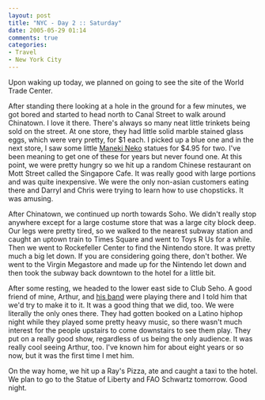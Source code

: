 ```yaml
---
layout: post
title: "NYC - Day 2 :: Saturday"
date: 2005-05-29 01:14
comments: true
categories: 
- Travel
- New York City
---
```

Upon waking up today, we planned on going to see the site of the World Trade Center.

<!--more-->

After standing there looking at a hole in the ground for a few minutes, we got bored and started to head north to Canal Street to walk around Chinatown.  I love it there.  There's always so many neat little trinkets being sold on the street.  At one store, they had little solid marble stained glass eggs, which were very pretty, for $1 each.  I picked up a blue one and in the next store, I saw some little [Maneki Neko](http://en.wikipedia.org/wiki/Lucky_cat "Maneki Neko wikipedia entry") statues for $4.95 for two.  I've been meaning to get one of these for years but never found one.  At this point, we were pretty hungry so we hit up a random Chinese restaurant on Mott Street called the Singapore Cafe.  It was really good with large portions and was quite inexpensive.  We were the only non-asian customers eating there and Darryl and Chris were trying to learn how to use chopsticks.  It was amusing.

After Chinatown, we continued up north towards Soho.  We didn't really stop anywhere except for a large costume store that was a large city block deep.  Our legs were pretty tired, so we walked to the nearest subway station and caught an uptown train to Times Square and went to Toys R Us for a while.  Then we went to Rockefeller Center to find the Nintendo store.  It was pretty much a big let down.  If you are considering going there, don't bother.  We went to the Virgin Megastore and made up for the Nintendo let down and then took the subway back downtown to the hotel for a little bit.

After some resting, we headed to the lower east side to Club Seho.  A good friend of mine, Arthur, and [his band](http://www.datura.info "Datura") were playing there and I told him that we'd try to make it to it.  It was a good thing that we did, too.  We were literally the only ones there.  They had gotten booked on a Latino hiphop night while they played some pretty heavy music, so there wasn't much interest for the people upstairs to come downstairs to see them play.  They put on a really good show, regardless of us being the only audience.  It was really cool seeing Arthur, too.  I've known him for about eight years or so now, but it was the first time I met him.

On the way home, we hit up a Ray's Pizza, ate and caught a taxi to the hotel.  We plan to go to the Statue of Liberty and FAO Schwartz tomorrow.  Good night.
